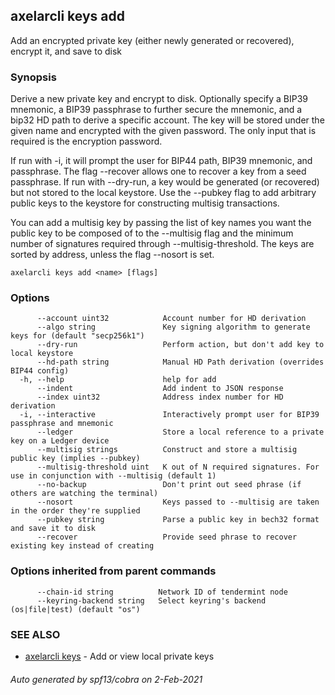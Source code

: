## axelarcli keys add

Add an encrypted private key (either newly generated or recovered), encrypt it, and save to disk

### Synopsis

Derive a new private key and encrypt to disk. Optionally specify a BIP39 mnemonic, a BIP39 passphrase to further secure
the mnemonic, and a bip32 HD path to derive a specific account. The key will be stored under the given name and
encrypted with the given password. The only input that is required is the encryption password.

If run with -i, it will prompt the user for BIP44 path, BIP39 mnemonic, and passphrase. The flag --recover allows one to
recover a key from a seed passphrase. If run with --dry-run, a key would be generated (or recovered) but not stored to
the local keystore. Use the --pubkey flag to add arbitrary public keys to the keystore for constructing multisig
transactions.

You can add a multisig key by passing the list of key names you want the public key to be composed of to the --multisig
flag and the minimum number of signatures required through --multisig-threshold. The keys are sorted by address, unless
the flag --nosort is set.

```
axelarcli keys add <name> [flags]
```

### Options

```
      --account uint32            Account number for HD derivation
      --algo string               Key signing algorithm to generate keys for (default "secp256k1")
      --dry-run                   Perform action, but don't add key to local keystore
      --hd-path string            Manual HD Path derivation (overrides BIP44 config)
  -h, --help                      help for add
      --indent                    Add indent to JSON response
      --index uint32              Address index number for HD derivation
  -i, --interactive               Interactively prompt user for BIP39 passphrase and mnemonic
      --ledger                    Store a local reference to a private key on a Ledger device
      --multisig strings          Construct and store a multisig public key (implies --pubkey)
      --multisig-threshold uint   K out of N required signatures. For use in conjunction with --multisig (default 1)
      --no-backup                 Don't print out seed phrase (if others are watching the terminal)
      --nosort                    Keys passed to --multisig are taken in the order they're supplied
      --pubkey string             Parse a public key in bech32 format and save it to disk
      --recover                   Provide seed phrase to recover existing key instead of creating
```

### Options inherited from parent commands

```
      --chain-id string          Network ID of tendermint node
      --keyring-backend string   Select keyring's backend (os|file|test) (default "os")
```

### SEE ALSO

* [axelarcli keys](axelarcli_keys.md)     - Add or view local private keys

###### Auto generated by spf13/cobra on 2-Feb-2021
